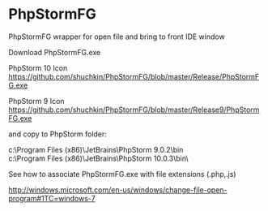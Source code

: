 # PhpStormFG
PhpStormFG wrapper for open file and bring to front IDE window

Download PhpStormFG.exe

PhpStorm 10 Icon
https://github.com/shuchkin/PhpStormFG/blob/master/Release/PhpStormFG.exe

PhpStorm 9 Icon
https://github.com/shuchkin/PhpStormFG/blob/master/Release9/PhpStormFG.exe


and copy to PhpStorm folder:

c:\Program Files (x86)\JetBrains\PhpStorm 9.0.2\bin\
c:\Program Files (x86)\JetBrains\PhpStorm 10.0.3\bin\

See how to associate PhpStormFG.exe with file extensions (.php,.js)

http://windows.microsoft.com/en-us/windows/change-file-open-program#1TC=windows-7
